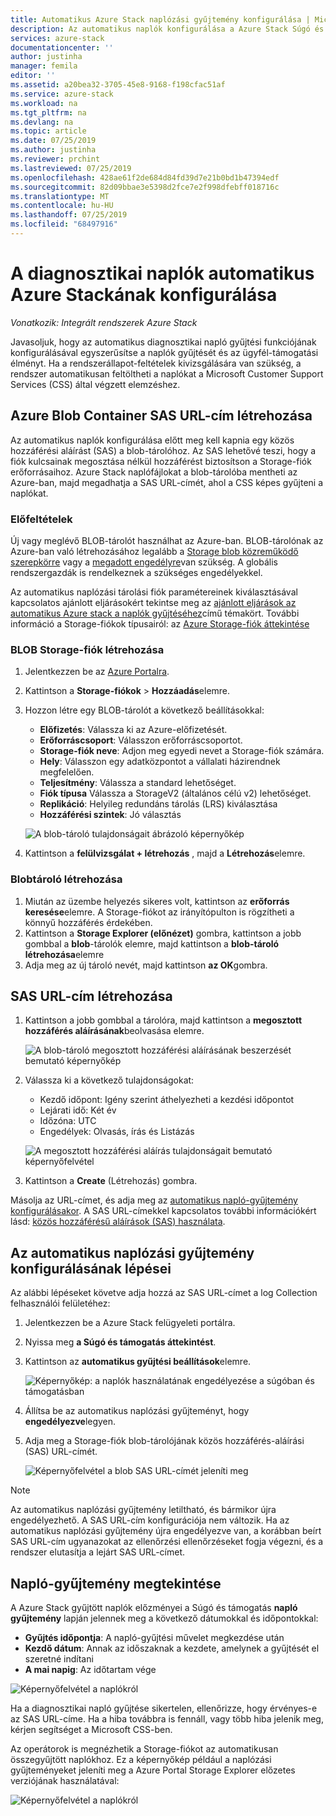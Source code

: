 ```yaml
---
title: Automatikus Azure Stack naplózási gyűjtemény konfigurálása | Microsoft Docs
description: Az automatikus naplók konfigurálása a Azure Stack Súgó és támogatás szolgáltatásban.
services: azure-stack
documentationcenter: ''
author: justinha
manager: femila
editor: ''
ms.assetid: a20bea32-3705-45e8-9168-f198cfac51af
ms.service: azure-stack
ms.workload: na
ms.tgt_pltfrm: na
ms.devlang: na
ms.topic: article
ms.date: 07/25/2019
ms.author: justinha
ms.reviewer: prchint
ms.lastreviewed: 07/25/2019
ms.openlocfilehash: 428ae61f2de684d84fd39d7e21b0bd1b47394edf
ms.sourcegitcommit: 82d09bbae3e5398d2fce7e2f998dfebff018716c
ms.translationtype: MT
ms.contentlocale: hu-HU
ms.lasthandoff: 07/25/2019
ms.locfileid: "68497916"
---
```

# <a name="configure-automatic-azure-stack-diagnostic-log-collection"></a>A diagnosztikai naplók automatikus Azure Stackának konfigurálása

*Vonatkozik: Integrált rendszerek Azure Stack*

Javasoljuk, hogy az automatikus diagnosztikai napló gyűjtési funkciójának konfigurálásával egyszerűsítse a naplók gyűjtését és az ügyfél-támogatási élményt. Ha a rendszerállapot-feltételek kivizsgálására van szükség, a rendszer automatikusan feltöltheti a naplókat a Microsoft Customer Support Services (CSS) által végzett elemzéshez. 

## <a name="create-an-azure-blob-container-sas-url"></a>Azure Blob Container SAS URL-cím létrehozása 

Az automatikus naplók konfigurálása előtt meg kell kapnia egy közös hozzáférési aláírást (SAS) a blob-tárolóhoz. Az SAS lehetővé teszi, hogy a fiók kulcsainak megosztása nélkül hozzáférést biztosítson a Storage-fiók erőforrásaihoz. Azure Stack naplófájlokat a blob-tárolóba mentheti az Azure-ban, majd megadhatja a SAS URL-címét, ahol a CSS képes gyűjteni a naplókat. 

### <a name="prerequisites"></a>Előfeltételek

Új vagy meglévő BLOB-tárolót használhat az Azure-ban. BLOB-tárolónak az Azure-ban való létrehozásához legalább a [Storage blob közreműködő szerepkörre](https://docs.microsoft.com/azure/role-based-access-control/built-in-roles#storage-blob-data-contributor) vagy a [megadott engedélyre](https://docs.microsoft.com/rest/api/storageservices/authenticate-with-azure-active-directory#permissions-for-calling-blob-and-queue-data-operations)van szükség. A globális rendszergazdák is rendelkeznek a szükséges engedélyekkel. 

Az automatikus naplózási tárolási fiók paramétereinek kiválasztásával kapcsolatos ajánlott eljárásokért tekintse meg az [ajánlott eljárások az automatikus Azure stack a naplók gyűjtéséhez](azure-stack-best-practices-automatic-diagnostic-log-collection.md)című témakört. További információ a Storage-fiókok típusairól: az [Azure Storage-fiók áttekintése](https://docs.microsoft.com/azure/storage/common/storage-account-overview)

### <a name="create-a-blob-storage-account"></a>BLOB Storage-fiók létrehozása
 
1. Jelentkezzen be az [Azure Portalra](https://portal.azure.com).
1. Kattintson a **Storage-fiókok** > **Hozzáadás**elemre. 
1. Hozzon létre egy BLOB-tárolót a következő beállításokkal:
   - **Előfizetés**: Válassza ki az Azure-előfizetését.
   - **Erőforráscsoport**: Válasszon erőforráscsoportot.
   - **Storage-fiók neve**: Adjon meg egyedi nevet a Storage-fiók számára.
   - **Hely**: Válasszon egy adatközpontot a vállalati házirendnek megfelelően.
   - **Teljesítmény**: Válassza a standard lehetőséget.
   - **Fiók típusa** Válassza a StorageV2 (általános célú v2) lehetőséget. 
   - **Replikáció**: Helyileg redundáns tárolás (LRS) kiválasztása
   - **Hozzáférési szintek**: Jó választás

   ![A blob-tároló tulajdonságait ábrázoló képernyőkép](media/azure-stack-automatic-log-collection/azure-stack-log-collection-create-storage-account.png)

1. Kattintson a **felülvizsgálat + létrehozás** , majd a **Létrehozás**elemre.  

### <a name="create-a-blob-container"></a>Blobtároló létrehozása 

1. Miután az üzembe helyezés sikeres volt, kattintson az **erőforrás keresése**elemre. A Storage-fiókot az irányítópulton is rögzítheti a könnyű hozzáférés érdekében. 
1. Kattintson a **Storage Explorer (előnézet)** gombra, kattintson a jobb gombbal a **blob**-tárolók elemre, majd kattintson a **blob-tároló létrehozása**elemre 
1. Adja meg az új tároló nevét, majd kattintson **az OK**gombra.

## <a name="create-a-sas-url"></a>SAS URL-cím létrehozása

1. Kattintson a jobb gombbal a tárolóra, majd kattintson a **megosztott hozzáférés aláírásának**beolvasása elemre. 
   
   ![A blob-tároló megosztott hozzáférési aláírásának beszerzését bemutató képernyőkép](media/azure-stack-automatic-log-collection/get-sas.png)

1. Válassza ki a következő tulajdonságokat:
   - Kezdő időpont: Igény szerint áthelyezheti a kezdési időpontot 
   - Lejárati idő: Két év
   - Időzóna: UTC
   - Engedélyek: Olvasás, írás és Listázás

   ![A megosztott hozzáférési aláírás tulajdonságait bemutató képernyőfelvétel](media/azure-stack-automatic-log-collection/sas-properties.png) 

1. Kattintson a **Create** (Létrehozás) gombra.  

Másolja az URL-címet, és adja meg az [automatikus napló-gyűjtemény konfigurálásakor](azure-stack-configure-automatic-diagnostic-log-collection.md). A SAS URL-címekkel kapcsolatos további információkért lásd: [közös hozzáférésű aláírások (SAS) használata](https://docs.microsoft.com/azure/storage/common/storage-dotnet-shared-access-signature-part-1). 


## <a name="steps-to-configure-automatic-log-collection"></a>Az automatikus naplózási gyűjtemény konfigurálásának lépései

Az alábbi lépéseket követve adja hozzá az SAS URL-címet a log Collection felhasználói felületéhez: 

1. Jelentkezzen be a Azure Stack felügyeleti portálra.
1. Nyissa meg **a Súgó és támogatás áttekintést**.
1. Kattintson az **automatikus gyűjtési beállítások**elemre.

   ![Képernyőkép: a naplók használatának engedélyezése a súgóban és támogatásban](media/azure-stack-automatic-log-collection/azure-stack-automatic-log-collection.png)

1. Állítsa be az automatikus naplózási gyűjteményt, hogy **engedélyezve**legyen.
1. Adja meg a Storage-fiók blob-tárolójának közös hozzáférés-aláírási (SAS) URL-címét.

   ![Képernyőfelvétel a blob SAS URL-címét jeleníti meg](media/azure-stack-automatic-log-collection/azure-stack-enable-automatic-log-collection.png)

>[!NOTE]
>Az automatikus naplózási gyűjtemény letiltható, és bármikor újra engedélyezhető. A SAS URL-cím konfigurációja nem változik. Ha az automatikus naplózási gyűjtemény újra engedélyezve van, a korábban beírt SAS URL-cím ugyanazokat az ellenőrzési ellenőrzéseket fogja végezni, és a rendszer elutasítja a lejárt SAS URL-címet. 


## <a name="view-log-collection"></a>Napló-gyűjtemény megtekintése

A Azure Stack gyűjtött naplók előzményei a Súgó és támogatás **napló gyűjtemény** lapján jelennek meg a következő dátumokkal és időpontokkal:

- **Gyűjtés időpontja**: A napló-gyűjtési művelet megkezdése után 
- **Kezdő dátum**: Annak az időszaknak a kezdete, amelynek a gyűjtését el szeretné indítani
- **A mai napig**: Az időtartam vége

![Képernyőfelvétel a naplókról](media/azure-stack-automatic-log-collection/azure-stack-log-collection.png)

Ha a diagnosztikai napló gyűjtése sikertelen, ellenőrizze, hogy érvényes-e az SAS URL-címe. Ha a hiba továbbra is fennáll, vagy több hiba jelenik meg, kérjen segítséget a Microsoft CSS-ben. 

Az operátorok is megnézhetik a Storage-fiókot az automatikusan összegyűjtött naplókhoz. Ez a képernyőkép például a naplózási gyűjteményeket jeleníti meg a Azure Portal Storage Explorer előzetes verziójának használatával:

![Képernyőfelvétel a naplókról](media/azure-stack-automatic-log-collection/check-storage-account.png)







